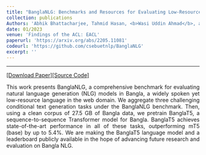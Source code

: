 ```yaml
---
title: "BanglaNLG: Benchmarks and Resources for Evaluating Low-Resource Natural Language Generation in Bangla"
collection: publications
Authors: 'Abhik Bhattacharjee, Tahmid Hasan, <b>Wasi Uddin Ahmad</b>, and Rifat Shahriyar.'
date: 01/2023
venue: 'Findings of the ACL: EACL'
paperurl: 'https://arxiv.org/abs/2205.11081'
codeurl: 'https://github.com/csebuetnlp/BanglaNLG'
excerpt: ''
---
```

---
<a href='https://arxiv.org/pdf/2205.11081.pdf' target="_blank">[Download Paper]</a><a href='https://github.com/csebuetnlp/BanglaNLG' target="_blank">[Source Code]</a>

<p align="justify">
This work presents BanglaNLG, a comprehensive benchmark for evaluating natural language generation (NLG) models in Bangla, a widely spoken yet 
  low-resource language in the web domain. We aggregate three challenging conditional text generation tasks under the BanglaNLG benchmark. Then, using a 
  clean corpus of 27.5 GB of Bangla data, we pretrain BanglaT5, a sequence-to-sequence Transformer model for Bangla. BanglaT5 achieves state-of-the-art 
  performance in all of these tasks, outperforming mT5 (base) by up to 5.4%. We are making the BanglaT5 language model and a leaderboard publicly 
  available in the hope of advancing future research and evaluation on Bangla NLG.
</p>
